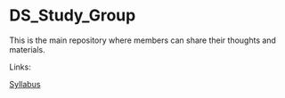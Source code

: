 # DS_Study_Group
This is the main repository where members can share their thoughts and materials.


Links:

[Syllabus](https://github.com/amandazhang/DS_Study_Group.git)


